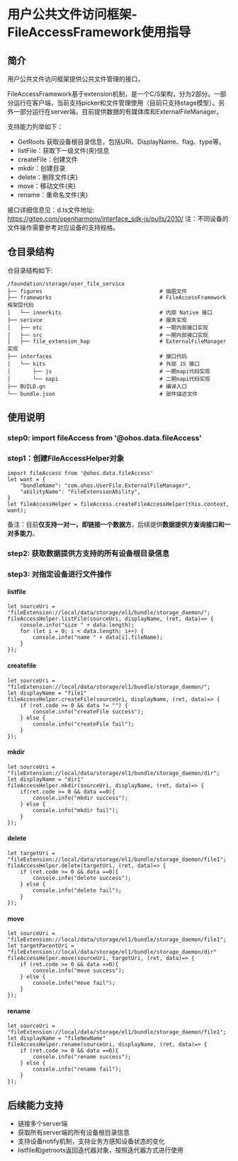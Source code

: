 # 用户公共文件访问框架-FileAccessFramework使用指导

## 简介

用户公共文件访问框架提供公共文件管理的接口。

FileAccessFramework基于extension机制，是一个C/S架构，分为2部分。一部分运行在客户端，当前支持picker和文件管理使用（目前只支持stage模型）。另外一部分运行在server端。目前提供数据的有媒体库和ExternalFileManager。

支持能力列举如下：
* GetRoots 获取设备根目录信息，包括URI、DisplayName、flag、type等。
* listFile：获取下一级文件(夹)信息
* createFile：创建文件
* mkdir：创建目录
* delete：删除文件(夹)
* move：移动文件(夹)
* rename：重命名文件(夹)

接口详细信息见：d.ts文件地址: https://gitee.com/openharmony/interface_sdk-js/pulls/2010/
注：不同设备的文件操作需要参考对应设备的支持规格。

## 仓目录结构
仓目录结构如下:
```
/foundation/storage/user_file_service
├── figures                                     # 插图文件
├── frameworks                                  # FileAccessFramework框架层代码
│   └── innerkits                               # 内部 Native 接口
├── serivce                                     # 服务实现
│   ├── etc                                     # 一期内部接口实现
│   ├── src                                     # 一期内部接口实现
│   ├── file_extension_hap                      # ExternalFileManager实现
├── interfaces                                  # 接口代码
│   └── kits                                    # 外部 JS 接口
│       ├── js                                  # 一期napi代码实现
│       └── napi                                # 二期napi代码实现
├── BUILD.gn                                    # 编译入口
└── bundle.json                                 # 部件描述文件
```

## 使用说明
### step0:  import fileAccess from '@ohos.data.fileAccess'
### step1：创建FileAccessHelper对象
```ets
import fileAccess from '@ohos.data.fileAccess'
let want = {
    "bundleName": "com.ohos.UserFile.ExternalFileManager",
    "abilityName": "FileExtensionAbility",
}
let fileAccessHelper = fileAccess.createFileAccessHelper(this.context, want);
```
备注：目前**仅支持一对一，即链接一个数据方**，后续提供**数据提供方查询接口和一对多能力**。
### step2:  获取数据提供方支持的所有设备根目录信息


### step3: 对指定设备进行文件操作
#### listfile
```ets
let sourceUri = "fileExtension://local/data/storage/el1/bundle/storage_daemon/";
fileAccessHelper.listFile(sourceUri, displayName, (ret, data)=> {
    console.info("size " + data.length);
    for (let i = 0; i < data.length; i++) {
        console.info("name " + data[i].fileName);
    }
});
```
#### createfile
```ets
let sourceUri = "fileExtension://local/data/storage/el1/bundle/storage_daemon/";
let displayName = "file1"
fileAccessHelper.createFile(sourceUri, displayName, (ret, data)=> {
    if (ret.code >= 0 && data != "") {
        console.info("createFile success");
    } else {
        console.info("createFile fail");
    }
});
```
#### mkdir
```ets
let sourceUri = "fileExtension://local/data/storage/el1/bundle/storage_daemon/dir";
let displayName = "dir1"
fileAccessHelper.mkdir(sourceUri, displayName, (ret, data)=> {
    if(ret.code >= 0 && data ==0){
        console.info("mkdir success");
    } else {
        console.info("mkdir fail");
    }
});
```

#### delete
```ets
let targetUri = "fileExtension://local/data/storage/el1/bundle/storage_daemon/file1";
fileAccessHelper.delete(targetUri, (ret, data)=> {
    if (ret.code >= 0 && data ==0){
        console.info("delete success");
    } else {
        console.info("delete fail");
    }
});
```
#### move
```ets
let sourceUri = "fileExtension://local/data/storage/el1/bundle/storage_daemon/file1";
let targetParentUri = "fileExtension://local/data/storage/el1/bundle/storage_daemon/dir"
fileAccessHelper.move(sourceUri, targetUri, (ret, data)=> {
    if (ret.code >= 0 && data ==0){
        console.info("move success");
    } else {
        console.info("move fail");
    }
});
```
#### rename
```ets
let sourceUri = "fileExtension://local/data/storage/el1/bundle/storage_daemon/file1";
let displayName = "fileNewName"
fileAccessHelper.rename(sourceUri, displayName, (ret, data)=> {
    if (ret.code >= 0 && data ==0){
        console.info("rename success");
    } else {
        console.info("rename fail");
    }
});
```

## 后续能力支持
* 链接多个server端
* 获取所有server端的所有设备根目录信息
* 支持设备notify机制，支持业务方感知设备状态的变化
* listfile和getroots返回迭代器对象，按照迭代器方式进行使用


